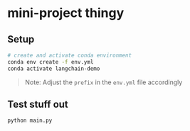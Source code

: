 # mini-project thingy

## Setup
```sh
# create and activate conda environment
conda env create -f env.yml
conda activate langchain-demo
```
> Note: Adjust the `prefix` in the `env.yml` file accordingly

## Test stuff out
```sh
python main.py
```
